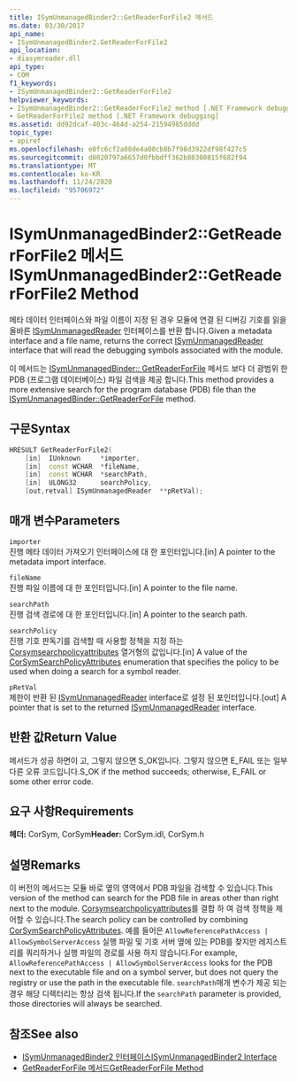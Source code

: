 ```yaml
---
title: ISymUnmanagedBinder2::GetReaderForFile2 메서드
ms.date: 03/30/2017
api_name:
- ISymUnmanagedBinder2.GetReaderForFile2
api_location:
- diasymreader.dll
api_type:
- COM
f1_keywords:
- ISymUnmanagedBinder2::GetReaderForFile2
helpviewer_keywords:
- ISymUnmanagedBinder2::GetReaderForFile2 method [.NET Framework debugging]
- GetReaderForFile2 method [.NET Framework debugging]
ms.assetid: dd92dcaf-403c-464d-a254-21594985dddd
topic_type:
- apiref
ms.openlocfilehash: e0fc6cf2a08de4a00cb8b7f98d3922df98f427c5
ms.sourcegitcommit: d8020797a6657d0fbbdff362b80300815f682f94
ms.translationtype: MT
ms.contentlocale: ko-KR
ms.lasthandoff: 11/24/2020
ms.locfileid: "95706972"
---
```

# <a name="isymunmanagedbinder2getreaderforfile2-method"></a><span data-ttu-id="62ec2-102">ISymUnmanagedBinder2::GetReaderForFile2 메서드</span><span class="sxs-lookup"><span data-stu-id="62ec2-102">ISymUnmanagedBinder2::GetReaderForFile2 Method</span></span>

<span data-ttu-id="62ec2-103">메타 데이터 인터페이스와 파일 이름이 지정 된 경우 모듈에 연결 된 디버깅 기호를 읽을 올바른 [ISymUnmanagedReader](isymunmanagedreader-interface.md) 인터페이스를 반환 합니다.</span><span class="sxs-lookup"><span data-stu-id="62ec2-103">Given a metadata interface and a file name, returns the correct [ISymUnmanagedReader](isymunmanagedreader-interface.md) interface that will read the debugging symbols associated with the module.</span></span>  
  
 <span data-ttu-id="62ec2-104">이 메서드는 [ISymUnmanagedBinder:: GetReaderForFile](isymunmanagedbinder-getreaderforfile-method.md) 메서드 보다 더 광범위 한 PDB (프로그램 데이터베이스) 파일 검색을 제공 합니다.</span><span class="sxs-lookup"><span data-stu-id="62ec2-104">This method provides a more extensive search for the program database (PDB) file than the [ISymUnmanagedBinder::GetReaderForFile](isymunmanagedbinder-getreaderforfile-method.md) method.</span></span>  
  
## <a name="syntax"></a><span data-ttu-id="62ec2-105">구문</span><span class="sxs-lookup"><span data-stu-id="62ec2-105">Syntax</span></span>  
  
```cpp  
HRESULT GetReaderForFile2(  
    [in]  IUnknown     *importer,  
    [in]  const WCHAR  *fileName,  
    [in]  const WCHAR  *searchPath,  
    [in]  ULONG32      searchPolicy,  
    [out,retval] ISymUnmanagedReader  **pRetVal);  
```  
  
## <a name="parameters"></a><span data-ttu-id="62ec2-106">매개 변수</span><span class="sxs-lookup"><span data-stu-id="62ec2-106">Parameters</span></span>  

 `importer`  
 <span data-ttu-id="62ec2-107">진행 메타 데이터 가져오기 인터페이스에 대 한 포인터입니다.</span><span class="sxs-lookup"><span data-stu-id="62ec2-107">[in] A pointer to the metadata import interface.</span></span>  
  
 `fileName`  
 <span data-ttu-id="62ec2-108">진행 파일 이름에 대 한 포인터입니다.</span><span class="sxs-lookup"><span data-stu-id="62ec2-108">[in] A pointer to the file name.</span></span>  
  
 `searchPath`  
 <span data-ttu-id="62ec2-109">진행 검색 경로에 대 한 포인터입니다.</span><span class="sxs-lookup"><span data-stu-id="62ec2-109">[in] A pointer to the search path.</span></span>  
  
 `searchPolicy`  
 <span data-ttu-id="62ec2-110">진행 기호 판독기를 검색할 때 사용할 정책을 지정 하는 [Corsymsearchpolicyattributes](corsymsearchpolicyattributes-enumeration.md) 열거형의 값입니다.</span><span class="sxs-lookup"><span data-stu-id="62ec2-110">[in] A value of the [CorSymSearchPolicyAttributes](corsymsearchpolicyattributes-enumeration.md) enumeration that specifies the policy to be used when doing a search for a symbol reader.</span></span>  
  
 `pRetVal`  
 <span data-ttu-id="62ec2-111">제한이 반환 된 [ISymUnmanagedReader](isymunmanagedreader-interface.md) interface로 설정 된 포인터입니다.</span><span class="sxs-lookup"><span data-stu-id="62ec2-111">[out] A pointer that is set to the returned [ISymUnmanagedReader](isymunmanagedreader-interface.md) interface.</span></span>  
  
## <a name="return-value"></a><span data-ttu-id="62ec2-112">반환 값</span><span class="sxs-lookup"><span data-stu-id="62ec2-112">Return Value</span></span>  

 <span data-ttu-id="62ec2-113">메서드가 성공 하면이 고, 그렇지 않으면 S_OK입니다. 그렇지 않으면 E_FAIL 또는 일부 다른 오류 코드입니다.</span><span class="sxs-lookup"><span data-stu-id="62ec2-113">S_OK if the method succeeds; otherwise, E_FAIL or some other error code.</span></span>  
  
## <a name="requirements"></a><span data-ttu-id="62ec2-114">요구 사항</span><span class="sxs-lookup"><span data-stu-id="62ec2-114">Requirements</span></span>  

 <span data-ttu-id="62ec2-115">**헤더:** CorSym, CorSym</span><span class="sxs-lookup"><span data-stu-id="62ec2-115">**Header:** CorSym.idl, CorSym.h</span></span>  
  
## <a name="remarks"></a><span data-ttu-id="62ec2-116">설명</span><span class="sxs-lookup"><span data-stu-id="62ec2-116">Remarks</span></span>  

 <span data-ttu-id="62ec2-117">이 버전의 메서드는 모듈 바로 옆의 영역에서 PDB 파일을 검색할 수 있습니다.</span><span class="sxs-lookup"><span data-stu-id="62ec2-117">This version of the method can search for the PDB file in areas other than right next to the module.</span></span> <span data-ttu-id="62ec2-118">[Corsymsearchpolicyattributes](corsymsearchpolicyattributes-enumeration.md)를 결합 하 여 검색 정책을 제어할 수 있습니다.</span><span class="sxs-lookup"><span data-stu-id="62ec2-118">The search policy can be controlled by combining [CorSymSearchPolicyAttributes](corsymsearchpolicyattributes-enumeration.md).</span></span> <span data-ttu-id="62ec2-119">예를 들어은 `AllowReferencePathAccess | AllowSymbolServerAccess` 실행 파일 및 기호 서버 옆에 있는 PDB를 찾지만 레지스트리를 쿼리하거나 실행 파일의 경로를 사용 하지 않습니다.</span><span class="sxs-lookup"><span data-stu-id="62ec2-119">For example, `AllowReferencePathAccess | AllowSymbolServerAccess` looks for the PDB next to the executable file and on a symbol server, but does not query the registry or use the path in the executable file.</span></span> <span data-ttu-id="62ec2-120">`searchPath`매개 변수가 제공 되는 경우 해당 디렉터리는 항상 검색 됩니다.</span><span class="sxs-lookup"><span data-stu-id="62ec2-120">If the `searchPath` parameter is provided, those directories will always be searched.</span></span>  
  
## <a name="see-also"></a><span data-ttu-id="62ec2-121">참조</span><span class="sxs-lookup"><span data-stu-id="62ec2-121">See also</span></span>

- [<span data-ttu-id="62ec2-122">ISymUnmanagedBinder2 인터페이스</span><span class="sxs-lookup"><span data-stu-id="62ec2-122">ISymUnmanagedBinder2 Interface</span></span>](isymunmanagedbinder2-interface.md)
- [<span data-ttu-id="62ec2-123">GetReaderForFile 메서드</span><span class="sxs-lookup"><span data-stu-id="62ec2-123">GetReaderForFile Method</span></span>](isymunmanagedbinder-getreaderforfile-method.md)
